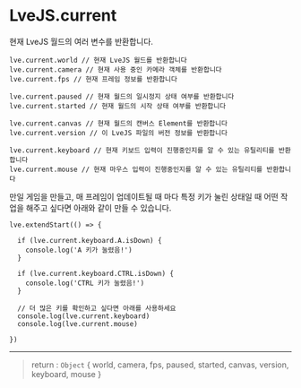 # LveJS.current

현재 LveJS 월드의 여러 변수를 반환합니다.

```
lve.current.world // 현재 LveJS 월드를 반환합니다
lve.current.camera // 현재 사용 중인 카메라 객체를 반환합니다
lve.current.fps // 현재 프레임 정보를 반환합니다

lve.current.paused // 현재 월드의 일시정지 상태 여부를 반환합니다
lve.current.started // 현재 월드의 시작 상태 여부를 반환합니다

lve.current.canvas // 현재 월드의 캔버스 Element를 반환합니다
lve.current.version // 이 LveJS 파일의 버전 정보를 반환합니다

lve.current.keyboard // 현재 키보드 입력이 진행중인지를 알 수 있는 유틸리티를 반환합니다
lve.current.mouse // 현재 마우스 입력이 진행중인지를 알 수 있는 유틸리티를 반환합니다
```

만일 게임을 만들고, 매 프레임이 업데이트될 때 마다 특정 키가 눌린 상태일 때 어떤 작업을 해주고 싶다면 아래와 같이 만들 수 있습니다.

```
lve.extendStart(() => {

  if (lve.current.keyboard.A.isDown) {
    console.log('A 키가 눌렸음!')
  }

  if (lve.current.keyboard.CTRL.isDown) {
    console.log('CTRL 키가 눌렸음!')
  }

  // 더 많은 키를 확인하고 싶다면 아래를 사용하세요
  console.log(lve.current.keyboard)
  console.log(lve.current.mouse)

})
```

---

> return : `Object` { world, camera, fps, paused, started, canvas, version, keyboard, mouse  }